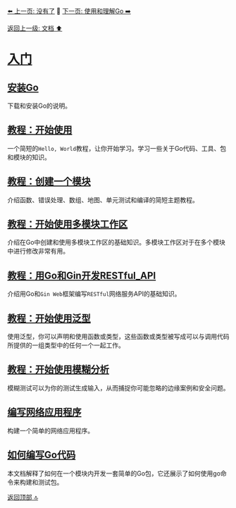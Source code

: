 [⬅️ 上一页: 没有了](入门.md) 🚦 [下一页: 使用和理解Go ➡️](使用和理解Go.md)

[返回上一级: 文档 ⬆️](文档.md)

# [入门](入门.md)

## [安装Go](入门/安装Go.md)

下载和安装Go的说明。

## [教程：开始使用](入门/教程：开始使用.md)

一个简短的`Hello, World`教程，让你开始学习。学习一些关于Go代码、工具、包和模块的知识。

## [教程：创建一个模块](入门/教程：创建一个模块.md)

介绍函数、错误处理、数组、地图、单元测试和编译的简短主题教程。

## [教程：开始使用多模块工作区](入门/教程：开始使用多模块工作区.md)

介绍在Go中创建和使用多模块工作区的基础知识。多模块工作区对于在多个模块中进行修改非常有用。

## [教程：用Go和Gin开发RESTful_API](入门/教程：用Go和Gin开发RESTful_API.md)

介绍用Go和`Gin Web`框架编写`RESTful`网络服务API的基础知识。

## [教程：开始使用泛型](入门/教程：开始使用泛型.md)

使用泛型，你可以声明和使用函数或类型，这些函数或类型被写成可以与调用代码所提供的一组类型中的任何一个一起工作。

## [教程：开始使用模糊分析](入门/教程：开始使用模糊分析.md)

模糊测试可以为你的测试生成输入，从而捕捉你可能忽略的边缘案例和安全问题。

## [编写网络应用程序](入门/编写网络应用程序.md)

构建一个简单的网络应用程序。

## [如何编写Go代码](入门/如何编写Go代码.md)

本文档解释了如何在一个模块内开发一套简单的Go包，它还展示了如何使用go命令来构建和测试包。

[返回顶部 🔝](#入门)